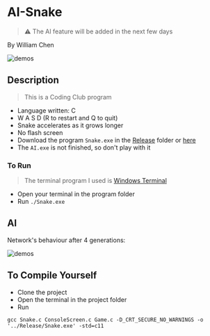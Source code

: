 # AI-Snake

>:warning: The AI feature will be added in the next few days

By William Chen

![demos](https://image.alkaid.cloud/Github/Snake/demo.gif)

## Description

> This is a Coding Club program

- Language written: C
- W A S D (R to restart and Q to quit)
- Snake accelerates as it grows longer
- No flash screen
- Download the program `Snake.exe` in the [Release](https://github.com/BIKA-C/AI-Snake/tree/main/Release) folder or [here](https://github.com/BIKA-C/AI-Snake/releases/tag/v0.1)
- The `AI.exe` is not finished, so don't play with it

### To Run

> The terminal program I used is [Windows Terminal](https://www.microsoft.com/en-ca/p/windows-terminal/9n0dx20hk701?activetab=pivot:overviewtab)

- Open your terminal in the program folder
- Run `./Snake.exe`

## AI

Network's behaviour after 4 generations:

![demos](https://image.alkaid.cloud/Github/Snake/AI-demo.gif)

## To Compile Yourself

- Clone the project
- Open the terminal in the project folder
- Run

``` shell
gcc Snake.c ConsoleScreen.c Game.c -D_CRT_SECURE_NO_WARNINGS -o '../Release/Snake.exe' -std=c11
```
